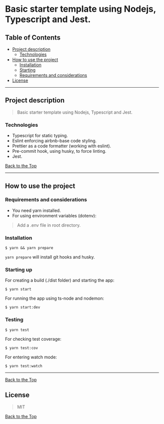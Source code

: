 # Basic starter template using Nodejs, Typescript and Jest.
## Table of Contents

- [Project description](#project-description)
  - [Technologies](#technologies)
- [How to use the project](#how-to-use-the-project)
  - [Installation](#installation)
  - [Starting](#Starting)
  - [Requirements and considerations](#requirements-and-considerations)
- [License](#license)

---

## Project description

> Basic starter template using Nodejs, Typescript and Jest.

### Technologies

- Typescript for static typing.
- Eslint enforcing airbnb-base code styling.
- Prettier as a code formatter (working with eslint).
- Pre-commit hook, using husky, to force linting.
- Jest.

[Back to the Top](#table-of-contents)

---

## How to use the project

### Requirements and considerations

- You need yarn installed.
- For using environment variables (dotenv): 

> Add a .env file in root directory.

### Installation

```
$ yarn && yarn prepare
```

`yarn prepare` will install git hooks and husky.

### Starting up


For creating a build (./dist folder) and starting the app:
```
$ yarn start
```

For running the app using ts-node and nodemon:
```
$ yarn start:dev
```

### Testing

```
$ yarn test
```

For checking test coverage:

```
$ yarn test:cov
```

For entering watch mode:

```
$ yarn test:watch
```

---

[Back to the Top](#table-of-contents)
## License

> MIT

[Back to the Top](#table-of-contents)
